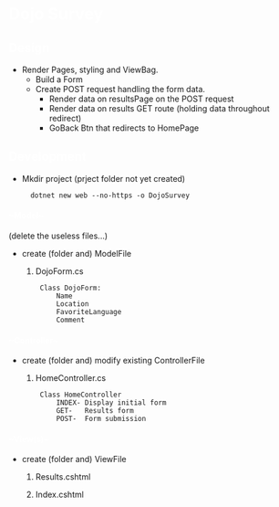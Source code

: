 # <span style= "color: white;">Dojo Survey</span>

## <span style= "color: white;"> Design </span>

- Render Pages, styling and ViewBag.
  - Build a Form
  - Create POST request handling the form data.
    - Render data on resultsPage on the POST request
    - Render data on results GET route (holding data throughout redirect)
    - GoBack Btn that redirects to HomePage

## <span style= "color: white;"> Development </span>

- Mkdir project (prject folder not yet created)

        dotnet new web --no-https -o DojoSurvey

#### <span style= "color: white;"> ~Model~ </span>
(delete the useless files...)
- create (folder and) ModelFile

    1) DojoForm.cs

            Class DojoForm:
                Name
                Location
                FavoriteLanguage
                Comment



#### <span style= "color: white;"> ~Controller~ </span>
- create (folder and) modify existing ControllerFile

    1) HomeController.cs

            Class HomeController
                INDEX- Display initial form
                GET-   Results form 
                POST-  Form submission

#### <span style= "color: white;"> ~View(s)~ </span>
- create (folder and) ViewFile

    1) Results.cshtml

    2) Index.cshtml


